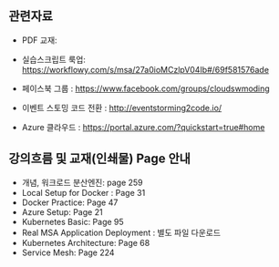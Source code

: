 ## 관련자료

 - PDF 교재: 

- 실습스크립트 룩업:
https://workflowy.com/s/msa/27a0ioMCzlpV04Ib#/69f581576ade

- 페이스북 그룹 : 
https://www.facebook.com/groups/cloudswmoding  

- 이벤트 스토밍 코드 전환 : 
http://eventstorming2code.io/  

- Azure 클라우드 : 
https://portal.azure.com/?quickstart=true#home


## 강의흐름 및 교재(인쇄물) Page 안내  
- 개념, 워크로드 분산엔진: page 259
- Local Setup for Docker : Page 31
- Docker Practice: Page 47
- Azure Setup: Page 21
- Kubernetes Basic: Page 95
- Real MSA Application Deployment : 별도 파일 다운로드
- Kubernetes Architecture: Page 68
- Service Mesh: Page 224

